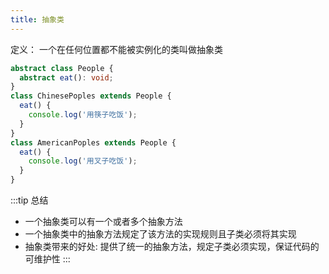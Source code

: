 ```yaml
---
title: 抽象类
---
```

定义： 一个在任何位置都不能被实例化的类叫做抽象类

```ts
abstract class People {
  abstract eat(): void;
}
class ChinesePoples extends People {
  eat() {
    console.log('用筷子吃饭');
  }
}
class AmericanPoples extends People {
  eat() {
    console.log('用叉子吃饭');
  }
}

```
:::tip 总结
* 一个抽象类可以有一个或者多个抽象方法
* 一个抽象类中的抽象方法规定了该方法的实现规则且子类必须将其实现
* 抽象类带来的好处: 提供了统一的抽象方法，规定子类必须实现，保证代码的可维护性
:::